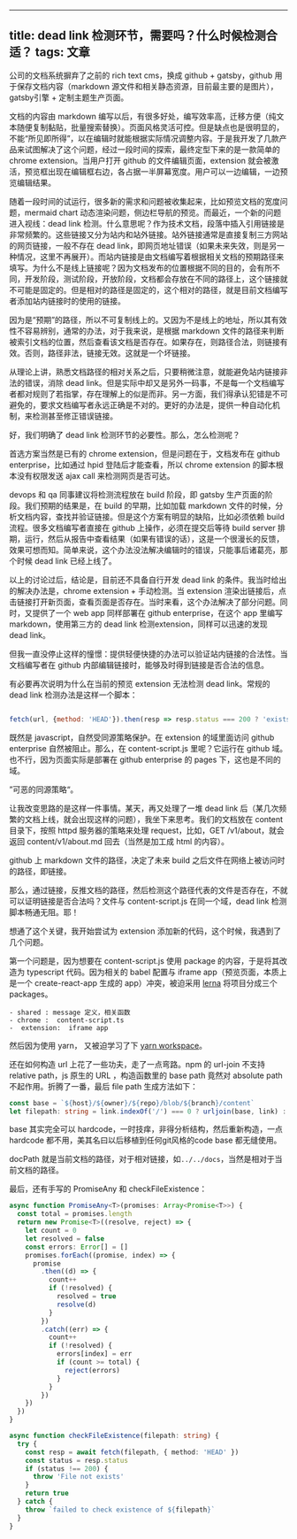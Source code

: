 
---
title: dead link 检测环节，需要吗？什么时候检测合适？
tags: 文章
---
公司的文档系统摒弃了之前的 rich text cms，换成 github + gatsby，github 用于保存文档内容（markdown 源文件和相关静态资源，目前最主要的是图片），gatsby引擎 + 定制主题生产页面。

文档的内容由 markdown 编写以后，有很多好处，编写效率高，迁移方便（纯文本随便复制黏贴，批量搜索替换）。页面风格灵活可控。但是缺点也是很明显的，不能“所见即所得”，以在编辑时就能根据实际情况调整内容。于是我开发了几款产品来试图解决了这个问题，经过一段时间的探索，最终定型下来的是一款简单的 chrome extension。当用户打开 github 的文件编辑页面，extension 就会被激活，预览框出现在编辑框右边，各占据一半屏幕宽度。用户可以一边编辑，一边预览编辑结果。

随着一段时间的试运行，很多新的需求和问题被收集起来，比如预览文档的宽度问题，mermaid chart 动态渲染问题，侧边栏导航的预览。而最近，一个新的问题进入视线：dead link 检测。什么意思呢？作为技术文档，段落中插入引用链接是非常频繁的。这些链接又分为站内和站外链接。站外链接通常是直接复制三方网站的网页链接，一般不存在 dead link，即网页地址错误（如果未来失效，则是另一种情况，这里不再展开）。而站内链接是由文档编写着根据相关文档的预期路径来填写。为什么不是线上链接呢？因为文档发布的位置根据不同的目的，会有所不同，开发阶段，测试阶段，开放阶段，文档都会存放在不同的路径上，这个链接就不可能是固定的。但是相对的路径是固定的，这个相对的路径，就是目前文档编写者添加站内链接时的使用的链接。

因为是“预期”的路径，所以不可复制线上的。又因为不是线上的地址，所以其有效性不容易辨别，通常的办法，对于我来说，是根据 markdown 文件的路径来判断被索引文档的位置，然后查看该文档是否存在。如果存在，则路径合法，则链接有效。否则，路径非法，链接无效。这就是一个坏链接。

从理论上讲，熟悉文档路径的相对关系之后，只要稍微注意，就能避免站内链接非法的错误，消除 dead link。但是实际中却又是另外一码事，不是每一个文档编写者都对规则了若指掌，存在理解上的似是而非。另一方面，我们得承认犯错是不可避免的，要求文档编写者永远正确是不对的。更好的办法是，提供一种自动化机制，来检测甚至修正错误链接。

好，我们明确了 dead link 检测环节的必要性。那么，怎么检测呢？

首选方案当然是已有的 chrome extension，但是问题在于，文档发布在 github enterprise，比如通过 hpid 登陆后才能查看，所以 chrome extension 的脚本根本没有权限发送 ajax call 来检测网页是否可达。

devops 和 qa 同事建议将检测流程放在 build 阶段，即 gatsby 生产页面的阶段。我们预期的结果是，在 build 的早期，比如加载 markdown 文件的时候，分析文档内容，查找并验证链接。但是这个方案有明显的缺陷，比如必须依赖 build 流程。很多文档编写者直接在 github 上操作，必须在提交后等待 build server 排期，运行，然后从报告中查看结果（如果有错误的话），这是一个很漫长的反馈，效果可想而知。简单来说，这个办法没法解决编辑时的错误，只能事后诸葛亮，那个时候 dead link 已经上线了。

以上的讨论过后，结论是，目前还不具备自行开发 dead link 的条件。我当时给出的解决办法是，chrome extension + 手动检测。当 extension 渲染出链接后，点击链接打开新页面，查看页面是否存在。当时来看，这个办法解决了部分问题。同时，又提供了一个 web app 同样部署在 github enterprise，在这个 app 里编写 markdown，使用第三方的 dead link 检测extension，同样可以迅速的发现 dead link。

但我一直没停止这样的憧憬：提供轻便快捷的办法可以验证站内链接的合法性。当文档编写者在 github 内部编辑链接时，能够及时得到链接是否合法的信息。

有必要再次说明为什么在当前的预览 extension 无法检测 dead link。常规的 dead link 检测办法是这样一个脚本：
```javascript

fetch(url, {method: 'HEAD'}).then(resp => resp.status === 200 ? 'exists' : 'not found')
```
既然是 javascript，自然受同源策略保护。在 extension 的域里面访问 github enterprise 自然被阻止。那么，在 content-script.js 里呢？它运行在 github 域。也不行，因为页面实际是部署在 github enterprise 的 pages 下，这也是不同的域。

”可恶的同源策略“。

让我改变思路的是这样一件事情。某天，再又处理了一堆 dead link 后（某几次频繁的文档上线，就会出现这样的问题），我坐下来思考。我们的文档放在 content 目录下，按照 httpd 服务器的策略来处理 request，比如，GET /v1/about，就会返回 content/v1/about.md 回去（当然是加工成 html 的内容）。

github 上 markdown 文件的路径，决定了未来 build 之后文件在网络上被访问时的路径，即链接。

那么，通过链接，反推文档的路径，然后检测这个路径代表的文件是否存在，不就可以证明链接是否合法吗？文件与 content-script.js 在同一个域，dead link 检测脚本畅通无阻。耶！

想通了这个关键，我开始尝试为 extension 添加新的代码，这个时候，我遇到了几个问题。

第一个问题是，因为想要在 content-script.js 使用 package 的内容，于是将其改造为 typescript 代码。因为相关的 babel 配置与 iframe app（预览页面，本质上是一个 create-react-app 生成的 app）冲突，被迫采用 [lerna](https://lerna.js.org/) 将项目分成三个 packages。
```
- shared : message 定义，相关函数
- chrome :  content-script.ts 
-  extension:  iframe app
```
然后因为使用 yarn， 又被迫学习了下 [yarn workspace](https://classic.yarnpkg.com/blog/2017/08/02/introducing-workspaces/)。

还在如何构造 url 上花了一些功夫，走了一点弯路。npm 的 url-join 不支持 relative path，js 原生的 URL ，构造函数里的 base path 竟然对 absolute path 不起作用。折腾了一番，最后 file path 生成方法如下：

```typescript
const base = `${host}/${owner}/${repo}/blob/${branch}/content`
let filepath: string = link.indexOf('/') === 0 ? urljoin(base, link) : new URL(link, urljoin(base, docPath)).href
```
base 其实完全可以 hardcode，一时技痒，非得分析结构，然后重新构造，一点 hardcode 都不用，美其名曰以后移植到任何git风格的code base 都无缝使用。

docPath 就是当前文档的路径，对于相对链接，如`../../docs`，当然是相对于当前文档的路径。

最后，还有手写的 PromiseAny 和 checkFileExistence：

```typescript
async function PromiseAny<T>(promises: Array<Promise<T>>) {
  const total = promises.length
  return new Promise<T>((resolve, reject) => {
    let count = 0
    let resolved = false
    const errors: Error[] = []
    promises.forEach((promise, index) => {
      promise
        .then((d) => {
          count++
          if (!resolved) {
            resolved = true
            resolve(d)
          }
        })
        .catch((err) => {
          count++
          if (!resolved) {
            errors[index] = err
            if (count >= total) {
              reject(errors)
            }
          }
        })
    })
  })
}

async function checkFileExistence(filepath: string) {
  try {
    const resp = await fetch(filepath, { method: 'HEAD' })
    const status = resp.status
    if (status !== 200) {
      throw 'File not exists'
    }
    return true
  } catch {
    throw `failed to check existence of ${filepath}`
  }
}
```





